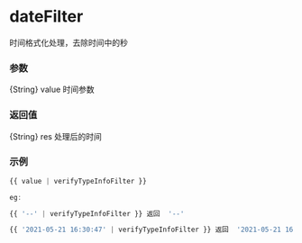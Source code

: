 # dateFilter

时间格式化处理，去除时间中的秒

### 参数

{String} value 时间参数

### 返回值

{String} res 处理后的时间

### 示例

```js
{{ value | verifyTypeInfoFilter }}

eg: 

{{ '--' | verifyTypeInfoFilter }} 返回  '--'

{{ '2021-05-21 16:30:47' | verifyTypeInfoFilter }} 返回  '2021-05-21 16:30'
```